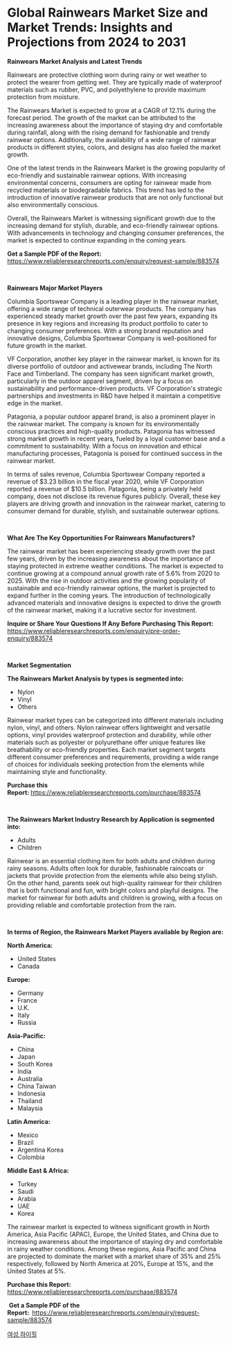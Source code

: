 <p><h1>Global Rainwears Market Size and Market Trends: Insights and Projections from 2024 to 2031</h1></p><p><strong>Rainwears Market Analysis and Latest Trends</strong></p>
<p><p>Rainwears are protective clothing worn during rainy or wet weather to protect the wearer from getting wet. They are typically made of waterproof materials such as rubber, PVC, and polyethylene to provide maximum protection from moisture.</p><p>The Rainwears Market is expected to grow at a CAGR of 12.1% during the forecast period. The growth of the market can be attributed to the increasing awareness about the importance of staying dry and comfortable during rainfall, along with the rising demand for fashionable and trendy rainwear options. Additionally, the availability of a wide range of rainwear products in different styles, colors, and designs has also fueled the market growth.</p><p>One of the latest trends in the Rainwears Market is the growing popularity of eco-friendly and sustainable rainwear options. With increasing environmental concerns, consumers are opting for rainwear made from recycled materials or biodegradable fabrics. This trend has led to the introduction of innovative rainwear products that are not only functional but also environmentally conscious.</p><p>Overall, the Rainwears Market is witnessing significant growth due to the increasing demand for stylish, durable, and eco-friendly rainwear options. With advancements in technology and changing consumer preferences, the market is expected to continue expanding in the coming years.</p></p>
<p><strong>Get a Sample PDF of the Report:&nbsp;</strong> <a href="https://www.reliableresearchreports.com/enquiry/request-sample/883574">https://www.reliableresearchreports.com/enquiry/request-sample/883574</a></p>
<p>&nbsp;</p>
<p><strong>Rainwears Major Market Players</strong></p>
<p><p>Columbia Sportswear Company is a leading player in the rainwear market, offering a wide range of technical outerwear products. The company has experienced steady market growth over the past few years, expanding its presence in key regions and increasing its product portfolio to cater to changing consumer preferences. With a strong brand reputation and innovative designs, Columbia Sportswear Company is well-positioned for future growth in the market.</p><p>VF Corporation, another key player in the rainwear market, is known for its diverse portfolio of outdoor and activewear brands, including The North Face and Timberland. The company has seen significant market growth, particularly in the outdoor apparel segment, driven by a focus on sustainability and performance-driven products. VF Corporation's strategic partnerships and investments in R&D have helped it maintain a competitive edge in the market.</p><p>Patagonia, a popular outdoor apparel brand, is also a prominent player in the rainwear market. The company is known for its environmentally conscious practices and high-quality products. Patagonia has witnessed strong market growth in recent years, fueled by a loyal customer base and a commitment to sustainability. With a focus on innovation and ethical manufacturing processes, Patagonia is poised for continued success in the rainwear market.</p><p>In terms of sales revenue, Columbia Sportswear Company reported a revenue of $3.23 billion in the fiscal year 2020, while VF Corporation reported a revenue of $10.5 billion. Patagonia, being a privately held company, does not disclose its revenue figures publicly. Overall, these key players are driving growth and innovation in the rainwear market, catering to consumer demand for durable, stylish, and sustainable outerwear options.</p></p>
<p>&nbsp;</p>
<p><strong>What Are The Key Opportunities For Rainwears Manufacturers?</strong></p>
<p><p>The rainwear market has been experiencing steady growth over the past few years, driven by the increasing awareness about the importance of staying protected in extreme weather conditions. The market is expected to continue growing at a compound annual growth rate of 5.6% from 2020 to 2025. With the rise in outdoor activities and the growing popularity of sustainable and eco-friendly rainwear options, the market is projected to expand further in the coming years. The introduction of technologically advanced materials and innovative designs is expected to drive the growth of the rainwear market, making it a lucrative sector for investment.</p></p>
<p><strong>Inquire or Share Your Questions If Any Before Purchasing This Report:</strong> <a href="https://www.reliableresearchreports.com/enquiry/pre-order-enquiry/883574">https://www.reliableresearchreports.com/enquiry/pre-order-enquiry/883574</a></p>
<p>&nbsp;</p>
<p><strong>Market Segmentation</strong></p>
<p><strong>The Rainwears Market Analysis by types is segmented into:</strong></p>
<p><ul><li>Nylon</li><li>Vinyl</li><li>Others</li></ul></p>
<p><p>Rainwear market types can be categorized into different materials including nylon, vinyl, and others. Nylon rainwear offers lightweight and versatile options, vinyl provides waterproof protection and durability, while other materials such as polyester or polyurethane offer unique features like breathability or eco-friendly properties. Each market segment targets different consumer preferences and requirements, providing a wide range of choices for individuals seeking protection from the elements while maintaining style and functionality.</p></p>
<p><strong>Purchase this Report:&nbsp;</strong><a href="https://www.reliableresearchreports.com/purchase/883574">https://www.reliableresearchreports.com/purchase/883574</a></p>
<p>&nbsp;</p>
<p><strong>The Rainwears Market Industry Research by Application is segmented into:</strong></p>
<p><ul><li>Adults</li><li>Children</li></ul></p>
<p><p>Rainwear is an essential clothing item for both adults and children during rainy seasons. Adults often look for durable, fashionable raincoats or jackets that provide protection from the elements while also being stylish. On the other hand, parents seek out high-quality rainwear for their children that is both functional and fun, with bright colors and playful designs. The market for rainwear for both adults and children is growing, with a focus on providing reliable and comfortable protection from the rain.</p></p>
<p>&nbsp;</p>
<p><strong>In terms of Region, the Rainwears Market Players available by Region are:</strong></p>
<p>
    <p> <strong> North America: </strong>
        <ul>
            <li>United States</li>
            <li>Canada</li>
        </ul>
        </p> 
    <p> <strong> Europe: </strong>
        <ul>
            <li>Germany</li>
            <li>France</li>
            <li>U.K.</li>
            <li>Italy</li>
            <li>Russia</li>
        </ul>
        </p> 
    <p> <strong> Asia-Pacific: </strong>
        <ul>
            <li>China</li>
            <li>Japan</li>
            <li>South Korea</li>
            <li>India</li>
            <li>Australia</li>
            <li>China Taiwan</li>
            <li>Indonesia</li>
            <li>Thailand</li>
            <li>Malaysia</li>
        </ul>
        </p> 
    <p> <strong> Latin America: </strong>
        <ul>
            <li>Mexico</li>
            <li>Brazil</li>
            <li>Argentina Korea</li>
            <li>Colombia</li>
        </ul>
        </p> 
    <p> <strong> Middle East & Africa: </strong>
        <ul>
            <li>Turkey</li>
            <li>Saudi</li>
            <li>Arabia</li>
            <li>UAE</li>
            <li>Korea</li>
        </ul>
    </p>
    </p>
<p><p>The rainwear market is expected to witness significant growth in North America, Asia Pacific (APAC), Europe, the United States, and China due to increasing awareness about the importance of staying dry and comfortable in rainy weather conditions. Among these regions, Asia Pacific and China are projected to dominate the market with a market share of 35% and 25% respectively, followed by North America at 20%, Europe at 15%, and the United States at 5%.</p></p>
<p><strong>Purchase this Report: </strong><a href="https://www.reliableresearchreports.com/purchase/883574">https://www.reliableresearchreports.com/purchase/883574</a></p>
<p>&nbsp;<strong>Get a Sample PDF of the Report:&nbsp;&nbsp;</strong><a href="https://www.reliableresearchreports.com/enquiry/request-sample/883574">https://www.reliableresearchreports.com/enquiry/request-sample/883574</a></p>
<p><strong></strong></p>
<p><p><a href="https://github.com/crfsywufhm81415/Market-Research-Report-List-1/blob/main/49948944651.md">여성 하이힐</a></p></p>